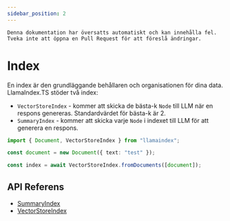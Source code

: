 ```yaml
---
sidebar_position: 2
---
```


`Denna dokumentation har översatts automatiskt och kan innehålla fel. Tveka inte att öppna en Pull Request för att föreslå ändringar.`

# Index

En index är den grundläggande behållaren och organisationen för dina data. LlamaIndex.TS stöder två index:

- `VectorStoreIndex` - kommer att skicka de bästa-k `Node` till LLM när en respons genereras. Standardvärdet för bästa-k är 2.
- `SummaryIndex` - kommer att skicka varje `Node` i indexet till LLM för att generera en respons.

```typescript
import { Document, VectorStoreIndex } from "llamaindex";

const document = new Document({ text: "test" });

const index = await VectorStoreIndex.fromDocuments([document]);
```

## API Referens

- [SummaryIndex](../../api/classes/SummaryIndex.md)
- [VectorStoreIndex](../../api/classes/VectorStoreIndex.md)

